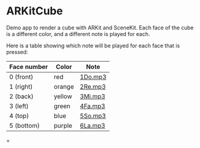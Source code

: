 # ARKitCube
Demo app to render a cube with ARKit and SceneKit. Each face of the cube is a different color, and a different note is played for each.

Here is a table showing which note will be played for each face that is pressed:

Face number | Color | Note
--- | --- | ---
0 (front) | red | [1Do.mp3](https://raw.githubusercontent.com/aheze/ARKitCube/main/ARKitCube/PianoNotes/1Do.mp3)
1 (right) | orange | [2Re.mp3](https://raw.githubusercontent.com/aheze/ARKitCube/main/ARKitCube/PianoNotes/2Re.mp3)
2 (back) | yellow | [3Mi.mp3](https://raw.githubusercontent.com/aheze/ARKitCube/main/ARKitCube/PianoNotes/3Mi.mp3)
3 (left) | green | [4Fa.mp3](https://raw.githubusercontent.com/aheze/ARKitCube/main/ARKitCube/PianoNotes/4Fa.mp3)
4 (top) | blue | [5So.mp3](https://raw.githubusercontent.com/aheze/ARKitCube/main/ARKitCube/PianoNotes/5So.mp3)
5 (bottom) | purple | [6La.mp3](https://raw.githubusercontent.com/aheze/ARKitCube/main/ARKitCube/PianoNotes/6La.mp3)
=
